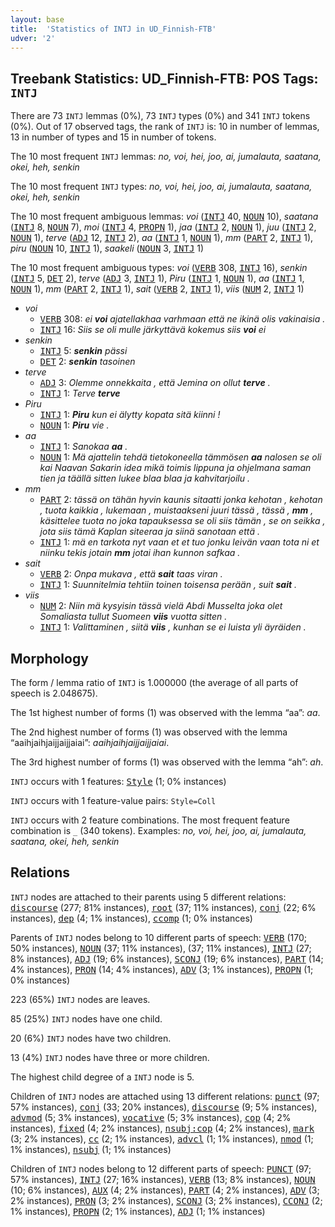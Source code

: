 ```yaml
---
layout: base
title:  'Statistics of INTJ in UD_Finnish-FTB'
udver: '2'
---
```


## Treebank Statistics: UD_Finnish-FTB: POS Tags: `INTJ`

There are 73 `INTJ` lemmas (0%), 73 `INTJ` types (0%) and 341 `INTJ` tokens (0%).
Out of 17 observed tags, the rank of `INTJ` is: 10 in number of lemmas, 13 in number of types and 15 in number of tokens.

The 10 most frequent `INTJ` lemmas: <em>no, voi, hei, joo, ai, jumalauta, saatana, okei, heh, senkin</em>

The 10 most frequent `INTJ` types:  <em>no, voi, hei, joo, ai, jumalauta, saatana, okei, heh, senkin</em>

The 10 most frequent ambiguous lemmas: <em>voi</em> (<tt><a href="fi_ftb-pos-INTJ.html">INTJ</a></tt> 40, <tt><a href="fi_ftb-pos-NOUN.html">NOUN</a></tt> 10), <em>saatana</em> (<tt><a href="fi_ftb-pos-INTJ.html">INTJ</a></tt> 8, <tt><a href="fi_ftb-pos-NOUN.html">NOUN</a></tt> 7), <em>moi</em> (<tt><a href="fi_ftb-pos-INTJ.html">INTJ</a></tt> 4, <tt><a href="fi_ftb-pos-PROPN.html">PROPN</a></tt> 1), <em>jaa</em> (<tt><a href="fi_ftb-pos-INTJ.html">INTJ</a></tt> 2, <tt><a href="fi_ftb-pos-NOUN.html">NOUN</a></tt> 1), <em>juu</em> (<tt><a href="fi_ftb-pos-INTJ.html">INTJ</a></tt> 2, <tt><a href="fi_ftb-pos-NOUN.html">NOUN</a></tt> 1), <em>terve</em> (<tt><a href="fi_ftb-pos-ADJ.html">ADJ</a></tt> 12, <tt><a href="fi_ftb-pos-INTJ.html">INTJ</a></tt> 2), <em>aa</em> (<tt><a href="fi_ftb-pos-INTJ.html">INTJ</a></tt> 1, <tt><a href="fi_ftb-pos-NOUN.html">NOUN</a></tt> 1), <em>mm</em> (<tt><a href="fi_ftb-pos-PART.html">PART</a></tt> 2, <tt><a href="fi_ftb-pos-INTJ.html">INTJ</a></tt> 1), <em>piru</em> (<tt><a href="fi_ftb-pos-NOUN.html">NOUN</a></tt> 10, <tt><a href="fi_ftb-pos-INTJ.html">INTJ</a></tt> 1), <em>saakeli</em> (<tt><a href="fi_ftb-pos-NOUN.html">NOUN</a></tt> 3, <tt><a href="fi_ftb-pos-INTJ.html">INTJ</a></tt> 1)

The 10 most frequent ambiguous types:  <em>voi</em> (<tt><a href="fi_ftb-pos-VERB.html">VERB</a></tt> 308, <tt><a href="fi_ftb-pos-INTJ.html">INTJ</a></tt> 16), <em>senkin</em> (<tt><a href="fi_ftb-pos-INTJ.html">INTJ</a></tt> 5, <tt><a href="fi_ftb-pos-DET.html">DET</a></tt> 2), <em>terve</em> (<tt><a href="fi_ftb-pos-ADJ.html">ADJ</a></tt> 3, <tt><a href="fi_ftb-pos-INTJ.html">INTJ</a></tt> 1), <em>Piru</em> (<tt><a href="fi_ftb-pos-INTJ.html">INTJ</a></tt> 1, <tt><a href="fi_ftb-pos-NOUN.html">NOUN</a></tt> 1), <em>aa</em> (<tt><a href="fi_ftb-pos-INTJ.html">INTJ</a></tt> 1, <tt><a href="fi_ftb-pos-NOUN.html">NOUN</a></tt> 1), <em>mm</em> (<tt><a href="fi_ftb-pos-PART.html">PART</a></tt> 2, <tt><a href="fi_ftb-pos-INTJ.html">INTJ</a></tt> 1), <em>sait</em> (<tt><a href="fi_ftb-pos-VERB.html">VERB</a></tt> 2, <tt><a href="fi_ftb-pos-INTJ.html">INTJ</a></tt> 1), <em>viis</em> (<tt><a href="fi_ftb-pos-NUM.html">NUM</a></tt> 2, <tt><a href="fi_ftb-pos-INTJ.html">INTJ</a></tt> 1)


* <em>voi</em>
  * <tt><a href="fi_ftb-pos-VERB.html">VERB</a></tt> 308: <em>ei <b>voi</b> ajatellakhaa varhmaan että ne ikinä olis vakinaisia .</em>
  * <tt><a href="fi_ftb-pos-INTJ.html">INTJ</a></tt> 16: <em>Siis se oli mulle järkyttävä kokemus siis <b>voi</b> ei</em>
* <em>senkin</em>
  * <tt><a href="fi_ftb-pos-INTJ.html">INTJ</a></tt> 5: <em><b>senkin</b> pässi</em>
  * <tt><a href="fi_ftb-pos-DET.html">DET</a></tt> 2: <em><b>senkin</b> tasoinen</em>
* <em>terve</em>
  * <tt><a href="fi_ftb-pos-ADJ.html">ADJ</a></tt> 3: <em>Olemme onnekkaita , että Jemina on ollut <b>terve</b> .</em>
  * <tt><a href="fi_ftb-pos-INTJ.html">INTJ</a></tt> 1: <em>Terve <b>terve</b></em>
* <em>Piru</em>
  * <tt><a href="fi_ftb-pos-INTJ.html">INTJ</a></tt> 1: <em><b>Piru</b> kun ei älytty kopata sitä kiinni !</em>
  * <tt><a href="fi_ftb-pos-NOUN.html">NOUN</a></tt> 1: <em><b>Piru</b> vie .</em>
* <em>aa</em>
  * <tt><a href="fi_ftb-pos-INTJ.html">INTJ</a></tt> 1: <em>Sanokaa <b>aa</b> .</em>
  * <tt><a href="fi_ftb-pos-NOUN.html">NOUN</a></tt> 1: <em>Mä ajattelin tehdä tietokoneella tämmösen <b>aa</b> nalosen se oli kai Naavan Sakarin idea mikä toimis lippuna ja ohjelmana saman tien ja täällä sitten lukee blaa blaa ja kahvitarjoilu .</em>
* <em>mm</em>
  * <tt><a href="fi_ftb-pos-PART.html">PART</a></tt> 2: <em>tässä on tähän hyvin kaunis sitaatti jonka kehotan , kehotan , tuota kaikkia , lukemaan , muistaakseni juuri tässä , tässä , <b>mm</b> , käsittelee tuota no joka tapauksessa se oli siis tämän , se on seikka , jota siis tämä Kaplan siteeraa ja siinä sanotaan että .</em>
  * <tt><a href="fi_ftb-pos-INTJ.html">INTJ</a></tt> 1: <em>mä en tarkota nyt vaan et et tuo jonku leivän vaan tota ni et niinku tekis jotain <b>mm</b> jotai ihan kunnon safkaa .</em>
* <em>sait</em>
  * <tt><a href="fi_ftb-pos-VERB.html">VERB</a></tt> 2: <em>Onpa mukava , että <b>sait</b> taas viran .</em>
  * <tt><a href="fi_ftb-pos-INTJ.html">INTJ</a></tt> 1: <em>Suunnitelmia tehtiin toinen toisensa perään , suit <b>sait</b> .</em>
* <em>viis</em>
  * <tt><a href="fi_ftb-pos-NUM.html">NUM</a></tt> 2: <em>Niin mä kysyisin tässä vielä Abdi Musselta joka olet Somaliasta tullut Suomeen <b>viis</b> vuotta sitten .</em>
  * <tt><a href="fi_ftb-pos-INTJ.html">INTJ</a></tt> 1: <em>Valittaminen , siitä <b>viis</b> , kunhan se ei luista yli äyräiden .</em>

## Morphology

The form / lemma ratio of `INTJ` is 1.000000 (the average of all parts of speech is 2.048675).

The 1st highest number of forms (1) was observed with the lemma “aa”: <em>aa</em>.

The 2nd highest number of forms (1) was observed with the lemma “aaihjaihjaijjaijjaiai”: <em>aaihjaihjaijjaijjaiai</em>.

The 3rd highest number of forms (1) was observed with the lemma “ah”: <em>ah</em>.

`INTJ` occurs with 1 features: <tt><a href="fi_ftb-feat-Style.html">Style</a></tt> (1; 0% instances)

`INTJ` occurs with 1 feature-value pairs: `Style=Coll`

`INTJ` occurs with 2 feature combinations.
The most frequent feature combination is `_` (340 tokens).
Examples: <em>no, voi, hei, joo, ai, jumalauta, saatana, okei, heh, senkin</em>


## Relations

`INTJ` nodes are attached to their parents using 5 different relations: <tt><a href="fi_ftb-dep-discourse.html">discourse</a></tt> (277; 81% instances), <tt><a href="fi_ftb-dep-root.html">root</a></tt> (37; 11% instances), <tt><a href="fi_ftb-dep-conj.html">conj</a></tt> (22; 6% instances), <tt><a href="fi_ftb-dep-dep.html">dep</a></tt> (4; 1% instances), <tt><a href="fi_ftb-dep-ccomp.html">ccomp</a></tt> (1; 0% instances)

Parents of `INTJ` nodes belong to 10 different parts of speech: <tt><a href="fi_ftb-pos-VERB.html">VERB</a></tt> (170; 50% instances), <tt><a href="fi_ftb-pos-NOUN.html">NOUN</a></tt> (37; 11% instances),  (37; 11% instances), <tt><a href="fi_ftb-pos-INTJ.html">INTJ</a></tt> (27; 8% instances), <tt><a href="fi_ftb-pos-ADJ.html">ADJ</a></tt> (19; 6% instances), <tt><a href="fi_ftb-pos-SCONJ.html">SCONJ</a></tt> (19; 6% instances), <tt><a href="fi_ftb-pos-PART.html">PART</a></tt> (14; 4% instances), <tt><a href="fi_ftb-pos-PRON.html">PRON</a></tt> (14; 4% instances), <tt><a href="fi_ftb-pos-ADV.html">ADV</a></tt> (3; 1% instances), <tt><a href="fi_ftb-pos-PROPN.html">PROPN</a></tt> (1; 0% instances)

223 (65%) `INTJ` nodes are leaves.

85 (25%) `INTJ` nodes have one child.

20 (6%) `INTJ` nodes have two children.

13 (4%) `INTJ` nodes have three or more children.

The highest child degree of a `INTJ` node is 5.

Children of `INTJ` nodes are attached using 13 different relations: <tt><a href="fi_ftb-dep-punct.html">punct</a></tt> (97; 57% instances), <tt><a href="fi_ftb-dep-conj.html">conj</a></tt> (33; 20% instances), <tt><a href="fi_ftb-dep-discourse.html">discourse</a></tt> (9; 5% instances), <tt><a href="fi_ftb-dep-advmod.html">advmod</a></tt> (5; 3% instances), <tt><a href="fi_ftb-dep-vocative.html">vocative</a></tt> (5; 3% instances), <tt><a href="fi_ftb-dep-cop.html">cop</a></tt> (4; 2% instances), <tt><a href="fi_ftb-dep-fixed.html">fixed</a></tt> (4; 2% instances), <tt><a href="fi_ftb-dep-nsubj-cop.html">nsubj:cop</a></tt> (4; 2% instances), <tt><a href="fi_ftb-dep-mark.html">mark</a></tt> (3; 2% instances), <tt><a href="fi_ftb-dep-cc.html">cc</a></tt> (2; 1% instances), <tt><a href="fi_ftb-dep-advcl.html">advcl</a></tt> (1; 1% instances), <tt><a href="fi_ftb-dep-nmod.html">nmod</a></tt> (1; 1% instances), <tt><a href="fi_ftb-dep-nsubj.html">nsubj</a></tt> (1; 1% instances)

Children of `INTJ` nodes belong to 12 different parts of speech: <tt><a href="fi_ftb-pos-PUNCT.html">PUNCT</a></tt> (97; 57% instances), <tt><a href="fi_ftb-pos-INTJ.html">INTJ</a></tt> (27; 16% instances), <tt><a href="fi_ftb-pos-VERB.html">VERB</a></tt> (13; 8% instances), <tt><a href="fi_ftb-pos-NOUN.html">NOUN</a></tt> (10; 6% instances), <tt><a href="fi_ftb-pos-AUX.html">AUX</a></tt> (4; 2% instances), <tt><a href="fi_ftb-pos-PART.html">PART</a></tt> (4; 2% instances), <tt><a href="fi_ftb-pos-ADV.html">ADV</a></tt> (3; 2% instances), <tt><a href="fi_ftb-pos-PRON.html">PRON</a></tt> (3; 2% instances), <tt><a href="fi_ftb-pos-SCONJ.html">SCONJ</a></tt> (3; 2% instances), <tt><a href="fi_ftb-pos-CCONJ.html">CCONJ</a></tt> (2; 1% instances), <tt><a href="fi_ftb-pos-PROPN.html">PROPN</a></tt> (2; 1% instances), <tt><a href="fi_ftb-pos-ADJ.html">ADJ</a></tt> (1; 1% instances)


